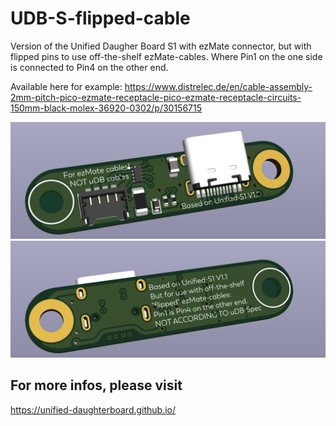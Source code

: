 # UDB-S-flipped-cable
Version of the Unified Daugher Board S1 with ezMate connector,
but with flipped pins to use off-the-shelf ezMate-cables. Where Pin1 on the one side is connected to Pin4 on the other end.

Available here for example:
https://www.distrelec.de/en/cable-assembly-2mm-pitch-pico-ezmate-receptacle-pico-ezmate-receptacle-circuits-150mm-black-molex-36920-0302/p/30156715

![Render](https://github.com/Technofrikus/UDB-S-flipped-cable/blob/main/pictures/PCB%20top.png)
![Render](https://github.com/Technofrikus/UDB-S-flipped-cable/blob/main/pictures/PCB%20bottom.png)

## For more infos, please visit
https://unified-daughterboard.github.io/

